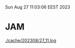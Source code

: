 Sun Aug 27 11:03:06 EEST 2023
# JAM
<a href='./cache/202308/27_11.log'>./cache/202308/27_11.log</a>

